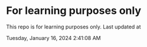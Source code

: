 # For learning purposes only
This repo is for learning purposes only.
Last updated at

Tuesday, January 16, 2024 2:41:08 AM

